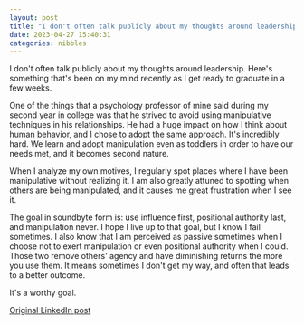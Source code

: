 ```yaml
---
layout: post
title: "I don't often talk publicly about my thoughts around leadership. Here's something that's been on my mind recently as I get ready to graduate in a few weeks."
date: 2023-04-27 15:40:31
categories: nibbles
---
```


I don't often talk publicly about my thoughts around leadership. Here's something that's been on my mind recently as I get ready to graduate in a few weeks.

One of the things that a psychology professor of mine said during my second year in college was that he strived to avoid using manipulative techniques in his relationships. He had a huge impact on how I think about human behavior, and I chose to adopt the same approach. It's incredibly hard. We learn and adopt manipulation even as toddlers in order to have our needs met, and it becomes second nature.

When I analyze my own motives, I regularly spot places where I have been manipulative without realizing it. I am also greatly attuned to spotting when others are being manipulated, and it causes me great frustration when I see it.

The goal in soundbyte form is: use influence first, positional authority last, and manipulation never. I hope I live up to that goal, but I know I fail sometimes. I also know that I am  perceived as passive sometimes when I choose not to exert manipulation or even positional authority when I could. Those two remove others' agency and have diminishing returns the more you use them. It means sometimes I don't get my way, and often that leads to a better outcome.

It's a worthy goal.

[Original LinkedIn post](https://www.linkedin.com/feed/update/urn%3Ali%3Ashare%3A7057377982759264256)
